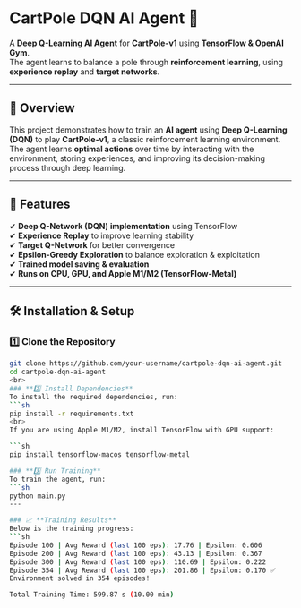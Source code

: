 # **CartPole DQN AI Agent** 🚀  

A **Deep Q-Learning AI Agent** for **CartPole-v1** using **TensorFlow & OpenAI Gym**.  
The agent learns to balance a pole through **reinforcement learning**, using **experience replay** and **target networks**.  

---

## 📌 **Overview**  
This project demonstrates how to train an **AI agent** using **Deep Q-Learning (DQN)** to play **CartPole-v1**, a classic reinforcement learning environment.  
The agent learns **optimal actions** over time by interacting with the environment, storing experiences, and improving its decision-making process through deep learning.  

---

## **🚀 Features**  
✔ **Deep Q-Network (DQN) implementation** using TensorFlow  
✔ **Experience Replay** to improve learning stability  
✔ **Target Q-Network** for better convergence  
✔ **Epsilon-Greedy Exploration** to balance exploration & exploitation  
✔ **Trained model saving & evaluation**  
✔ **Runs on CPU, GPU, and Apple M1/M2 (TensorFlow-Metal)**  

---

## 🛠 **Installation & Setup**  

### **1️⃣ Clone the Repository**  
```sh
git clone https://github.com/your-username/cartpole-dqn-ai-agent.git
cd cartpole-dqn-ai-agent
<br>
### **2️⃣ Install Dependencies**  
To install the required dependencies, run:  
```sh
pip install -r requirements.txt
<br>
If you are using Apple M1/M2, install TensorFlow with GPU support:

```sh
pip install tensorflow-macos tensorflow-metal

### **3️⃣ Run Training**  
To train the agent, run:  
```sh
python main.py
---

### 📈 **Training Results**
Below is the training progress:
```sh
Episode 100 | Avg Reward (last 100 eps): 17.76 | Epsilon: 0.606
Episode 200 | Avg Reward (last 100 eps): 43.13 | Epsilon: 0.367
Episode 300 | Avg Reward (last 100 eps): 110.69 | Epsilon: 0.222
Episode 354 | Avg Reward (last 100 eps): 201.86 | Epsilon: 0.170 ✅
Environment solved in 354 episodes!

Total Training Time: 599.87 s (10.00 min)

